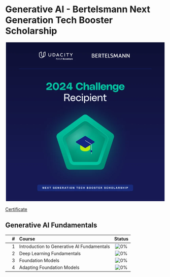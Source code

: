 # Generative AI - Bertelsmann Next Generation Tech Booster Scholarship

<p align="center">
    <img src="https://github.com/cintia-shinoda/ai/blob/main/02-Udacity-GenAI/badge.jpg" width="500" height="500">
</p>

[Certificate](https://www.udacity.com/certificate/e/e60c0c14-b7bc-11ef-997d-eb10980c86ef)

## Generative AI Fundamentals

|  | # | Course | Status |
|:---:|:---:|:---|:---:|
|  | 1 | Introduction to Generative AI Fundamentals | ![0%](https://geps.dev/progress/0) |
|  | 2 | Deep Learning Fundamentals | ![0%](https://geps.dev/progress/0) |
|  | 3 | Foundation Models | ![0%](https://geps.dev/progress/0) |
|  | 4 | Adapting Foundation Models | ![0%](https://geps.dev/progress/0) |